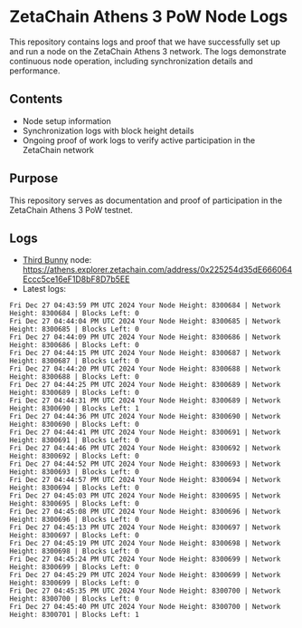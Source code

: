 # ZetaChain Athens 3 PoW Node Logs
This repository contains logs and proof that we have successfully set up and run a node on the ZetaChain Athens 3 network. The logs demonstrate continuous node operation, including synchronization details and performance.

## Contents
- Node setup information
- Synchronization logs with block height details
- Ongoing proof of work logs to verify active participation in the ZetaChain network

## Purpose
This repository serves as documentation and proof of participation in the ZetaChain Athens 3 PoW testnet.

## Logs

- [Third Bunny](https://thirdbunny.xyz/) node: https://athens.explorer.zetachain.com/address/0x225254d35dE666064Eccc5ce16eF1D8bF8D7b5EE
- Latest logs:
```
Fri Dec 27 04:43:59 PM UTC 2024 Your Node Height: 8300684 | Network Height: 8300684 | Blocks Left: 0
Fri Dec 27 04:44:04 PM UTC 2024 Your Node Height: 8300685 | Network Height: 8300685 | Blocks Left: 0
Fri Dec 27 04:44:09 PM UTC 2024 Your Node Height: 8300686 | Network Height: 8300686 | Blocks Left: 0
Fri Dec 27 04:44:15 PM UTC 2024 Your Node Height: 8300687 | Network Height: 8300687 | Blocks Left: 0
Fri Dec 27 04:44:20 PM UTC 2024 Your Node Height: 8300688 | Network Height: 8300688 | Blocks Left: 0
Fri Dec 27 04:44:25 PM UTC 2024 Your Node Height: 8300689 | Network Height: 8300689 | Blocks Left: 0
Fri Dec 27 04:44:31 PM UTC 2024 Your Node Height: 8300689 | Network Height: 8300690 | Blocks Left: 1
Fri Dec 27 04:44:36 PM UTC 2024 Your Node Height: 8300690 | Network Height: 8300690 | Blocks Left: 0
Fri Dec 27 04:44:41 PM UTC 2024 Your Node Height: 8300691 | Network Height: 8300691 | Blocks Left: 0
Fri Dec 27 04:44:46 PM UTC 2024 Your Node Height: 8300692 | Network Height: 8300692 | Blocks Left: 0
Fri Dec 27 04:44:52 PM UTC 2024 Your Node Height: 8300693 | Network Height: 8300693 | Blocks Left: 0
Fri Dec 27 04:44:57 PM UTC 2024 Your Node Height: 8300694 | Network Height: 8300694 | Blocks Left: 0
Fri Dec 27 04:45:03 PM UTC 2024 Your Node Height: 8300695 | Network Height: 8300695 | Blocks Left: 0
Fri Dec 27 04:45:08 PM UTC 2024 Your Node Height: 8300696 | Network Height: 8300696 | Blocks Left: 0
Fri Dec 27 04:45:13 PM UTC 2024 Your Node Height: 8300697 | Network Height: 8300697 | Blocks Left: 0
Fri Dec 27 04:45:19 PM UTC 2024 Your Node Height: 8300698 | Network Height: 8300698 | Blocks Left: 0
Fri Dec 27 04:45:24 PM UTC 2024 Your Node Height: 8300699 | Network Height: 8300699 | Blocks Left: 0
Fri Dec 27 04:45:29 PM UTC 2024 Your Node Height: 8300699 | Network Height: 8300699 | Blocks Left: 0
Fri Dec 27 04:45:35 PM UTC 2024 Your Node Height: 8300700 | Network Height: 8300700 | Blocks Left: 0
Fri Dec 27 04:45:40 PM UTC 2024 Your Node Height: 8300700 | Network Height: 8300701 | Blocks Left: 1
```
